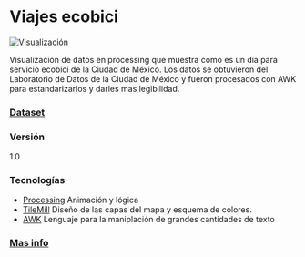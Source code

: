 Viajes ecobici
=========

[![Visualización](https://i.ytimg.com/vi/siua0sVxEKY/mqdefault.jpg)](https://www.youtube.com/watch?v=siua0sVxEKY)




Visualización de datos en processing que muestra como es un día para servicio ecobici de la Ciudad de México. Los datos se obtuvieron del Laboratorio de Datos de la Ciudad de México y fueron procesados con AWK para estandarizarlos y darles mas legibilidad.

### [Dataset]


### Versión
1.0


### Tecnologías
* [Processing] Animación y lógica
* [TileMill] Diseño de las capas del mapa y esquema de colores.
* [AWK] Lenguaje para la maniplación de grandes cantidades de texto

### [Mas info]

[Mas info]:https://www.behance.net/gallery/37126939/Ecobici-DataViz
[TileMill]:https://www.mapbox.com/tilemill/
[Processing]:https://www.processing.org/
[Dataset]: http://datos.labplc.mx/datasets/view/ecobici
[AWK]: http://es.wikipedia.org/wiki/AWK
